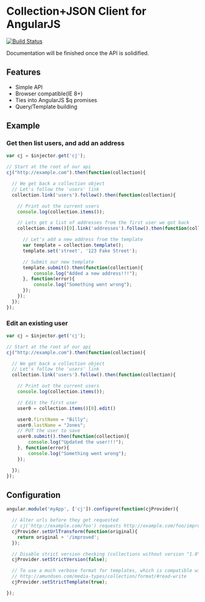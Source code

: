 # Collection+JSON Client for AngularJS
[![Build Status](https://travis-ci.org/Medycation/angular-collection-json.svg?branch=master)](https://travis-ci.org/Medycation/angular-collection-json)

Documentation will be finished once the API is solidified.

## Features

* Simple API
* Browser compatible(IE 8+)
* Ties into AngularJS $q promises
* Query/Template building


## Example

### Get then list users, and add an address

```js
var cj = $injector.get('cj');

// Start at the root of our api
cj("http://example.com").then(function(collection){

  // We get back a collection object
  // Let's follow the 'users' link
  collection.link('users').follow().then(function(collection){

    // Print out the current users
    console.log(collection.items());

    // Lets get a list of addresses from the first user we got back
    collection.items()[0].link('addresses').follow().then(function(collection){

      // Let's add a new address from the template
      var template = collection.template();
      template.set('street', '123 Fake Street');

      // Submit our new template
      template.submit().then(function(collection){
          console.log("Added a new address!!!");
      }, function(error){
          console.log("Something went wrong");
      });
    });
  });
});
```

### Edit an existing user

```js
var cj = $injector.get('cj');

// Start at the root of our api
cj("http://example.com").then(function(collection){

  // We get back a collection object
  // Let's follow the 'users' link
  collection.link('users').follow().then(function(collection){

    // Print out the current users
    console.log(collection.items());

    // Edit the first user
    user0 = collection.items()[0].edit()

    user0.firstName = "Billy";
    user0.lastName = "Jones";
    // PUT the user to save
    user0.submit().then(function(collection){
        console.log("Updated the user!!!");
    }, function(error){
        console.log("Something went wrong");
    });

  });
});
```

## Configuration

```js
angular.module('myApp', ['cj']).configure(function(cjProvider){

  // Alter urls before they get requested
  // cj('http://example.com/foo') requests http://example.com/foo/improved
  cjProvider.setUrlTransform(function(original){
    return original + '/improved';
  });

  // Disable strict version checking (collections without version "1.0")
  cjProvider.setStrictVersion(false);

  // To use a much verbose format for templates, which is compatible with the standard
  // http://amundsen.com/media-types/collection/format/#read-write
  cjProvider.setStrictTemplate(true);

});
```
